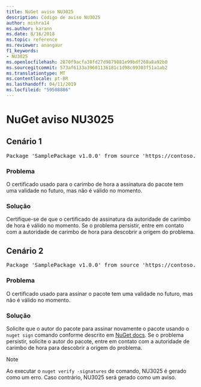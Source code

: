 ```yaml
---
title: NuGet aviso NU3025
description: Código de aviso NU3025
author: mishra14
ms.author: karann
ms.date: 8/16/2018
ms.topic: reference
ms.reviewer: anangaur
f1_keywords:
- NU3025
ms.openlocfilehash: 2870f9acfa38fd27d9879881e99bdf268a8a92b0
ms.sourcegitcommit: 573af6133a39601136181c1d98c09303f51a1ab2
ms.translationtype: MT
ms.contentlocale: pt-BR
ms.lasthandoff: 04/11/2019
ms.locfileid: "59508886"
---
```

# <a name="nuget-warning-nu3025"></a>NuGet aviso NU3025

## <a name="scenario-1"></a>Cenário 1

<pre>Package 'SamplePackage v1.0.0' from source 'https://contoso.com/index.json': The timestamp signing certificate is not yet valid.</pre>

### <a name="issue"></a>Problema

O certificado usado para o carimbo de hora a assinatura do pacote tem uma validade no futuro, mas não é válido no momento.


### <a name="solution"></a>Solução

Certifique-se de que o certificado de assinatura da autoridade de carimbo de hora é válido no momento. Se o problema persistir, entre em contato com a autoridade de carimbo de hora para descobrir a origem do problema.



## <a name="scenario-2"></a>Cenário 2

<pre>Package 'SamplePackage v1.0.0' from source 'https://contoso.com/index.json': The primary signature's timestamp signing certificate is not yet valid.</pre>

### <a name="issue"></a>Problema

O certificado usado para assinar o pacote tem uma validade no futuro, mas não é válido no momento.


### <a name="solution"></a>Solução

Solicite que o autor do pacote para assinar novamente o pacote usando o `nuget sign` comando conforme descrito em [NuGet docs](https://docs.microsoft.com/en-us/nuget/create-packages/sign-a-package). Se o problema persistir, solicite o autor do pacote, entre em contato com a autoridade de carimbo de hora para descobrir a origem do problema.


> [!Note]
> Ao executar o `nuget verify -signatures` de comando, NU3025 é gerado como um erro. Caso contrário, NU3025 será gerado como um aviso.
